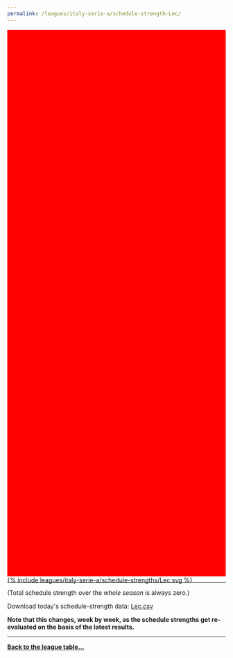 ```yaml
---
permalink: /leagues/italy-serie-a/schedule-strength-Lec/
---
```


<style>
.svg-wrap {
    background-color:red;
    height:0;
    padding-top:250%; /* 350px/550px */
    position: relative;
}

svg {
    background-color: white;
    height: 100%;
    display:block;
    width: 100%;
    position: absolute;
    top:0;
    left:0;
}
</style>


<div class="svg-wrap">
{% include leagues/italy-serie-a/schedule-strengths/Lec.svg %}
</div>

-----

(Total schedule strength over the *whole season* is always zero.)


Download today's schedule-strength data: [Lec.csv](/assets/leagues/italy-serie-a/2023/schedule-strengths/Lec.csv)

**Note that this changes, week by week, as the schedule strengths get re-evaluated on the
basis of the latest results.**

-----

[**Back to the league table...**](/leagues/italy-serie-a)


